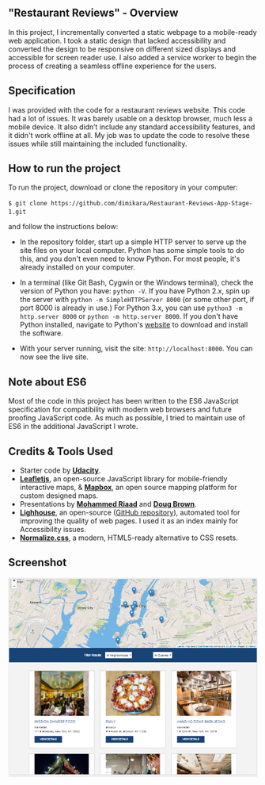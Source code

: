 ## "Restaurant Reviews" - Overview

In this project, I incrementally converted a static webpage to a mobile-ready web application. I took a static design that lacked accessibility and converted the design to be responsive on different sized displays and accessible for screen reader use. I also added a service worker to begin the process of creating a seamless offline experience for the users.


## Specification

I was provided with the code for a restaurant reviews website. This code had a lot of issues. It was barely usable on a desktop browser, much less a mobile device. It also didn’t include any standard accessibility features, and it didn't work offline at all. My job was to update the code to resolve these issues while still maintaining the included functionality.


## How to run the project

To run the project, download or clone the repository in your computer:

`$ git clone https://github.com/dimikara/Restaurant-Reviews-App-Stage-1.git`

and follow the instructions below:

* In the repository folder, start up a simple HTTP server to serve up the site files on your local computer. Python has some simple tools to do this, and you don't even need to know Python. For most people, it's already installed on your computer. 

* In a terminal (like Git Bash, Cygwin or the Windows terminal), check the version of Python you have: `python -V`. If you have Python 2.x, spin up the server with `python -m SimpleHTTPServer 8000` (or some other port, if port 8000 is already in use.) For Python 3.x, you can use `python3 -m http.server 8000` or `python -m http.server 8000`. If you don't have Python installed, navigate to Python's [website](https://www.python.org/) to download and install the software.

* With your server running, visit the site: `http://localhost:8000`. You can now see the live site.


## Note about ES6

Most of the code in this project has been written to the ES6 JavaScript specification for compatibility with modern web browsers and future proofing JavaScript code. As much as possible, I tried to maintain use of ES6 in the additional JavaScript I wrote. 


## Credits & Tools Used

* Starter code by [**Udacity**](https://github.com/udacity/mws-restaurant-stage-1).
* [**Leafletjs**](https://leafletjs.com/), an open-source JavaScript library
for mobile-friendly interactive maps, & [**Mapbox**](https://www.mapbox.com/), an open source mapping platform for custom designed maps.
* Presentations by [**Mohammed Riaad**](https://www.youtube.com/watch?v=TxXwlOAXUko) and [**Doug Brown**](https://www.youtube.com/watch?v=92dtrNU1GQc).
* [**Lighhouse**](https://developers.google.com/web/tools/lighthouse/), an open-source ([GitHub repository](https://github.com/GoogleChrome/lighthouse)), automated tool for improving the quality of web pages. I used it as an index mainly for Accessibility issues.
* [**Normalize.css**](https://necolas.github.io/normalize.css/), a modern, HTML5-ready alternative to CSS resets.


## Screenshot

![Screenshot1](/img/Screenshot.PNG "Screenshot")



